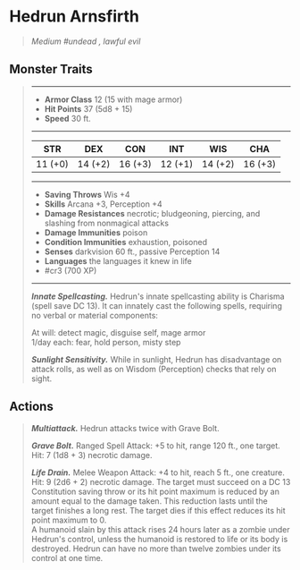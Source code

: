 # Hedrun Arnsfirth
>*Medium #undead , lawful evil*
## Monster Traits
>___
>- **Armor Class** 12 (15 with mage armor)
>- **Hit Points** 37 (5d8 + 15)
>- **Speed** 30 ft.
>___
>|STR|DEX|CON|INT|WIS|CHA|
>|:---:|:---:|:---:|:---:|:---:|:---:|
>|11 (+0)|14 (+2)|16 (+3)|12 (+1)|14 (+2)|16 (+3)|
>___
>- **Saving Throws** Wis +4
>- **Skills** Arcana +3, Perception +4
>- **Damage Resistances** necrotic; bludgeoning, piercing, and slashing from nonmagical attacks
>- **Damage Immunities** poison
>- **Condition Immunities** exhaustion, poisoned
>- **Senses** darkvision 60 ft., passive Perception 14
>- **Languages** the languages it knew in life
>- #cr3 (700 XP)
>___
>***Innate Spellcasting.*** Hedrun's innate spellcasting ability is Charisma (spell save DC 13). It can innately cast the following spells, requiring no verbal or material components:  
>
>At will: detect magic, disguise self, mage armor  
>1/day each: fear, hold person, misty step  
>
>
>***Sunlight Sensitivity.*** While in sunlight, Hedrun has disadvantage on attack rolls, as well as on Wisdom (Perception) checks that rely on sight.  
>
## Actions
>***Multiattack.*** Hedrun attacks twice with Grave Bolt.  
>
>***Grave Bolt.*** Ranged Spell Attack: +5 to hit, range 120 ft., one target. Hit: 7 (1d8 + 3) necrotic damage.  
>
>***Life Drain.*** Melee Weapon Attack: +4 to hit, reach 5 ft., one creature. Hit: 9 (2d6 + 2) necrotic damage. The target must succeed on a DC 13 Constitution saving throw or its hit point maximum is reduced by an amount equal to the damage taken. This reduction lasts until the target finishes a long rest. The target dies if this effect reduces its hit point maximum to 0.  
>A humanoid slain by this attack rises 24 hours later as a zombie under Hedrun's control, unless the humanoid is restored to life or its body is destroyed. Hedrun can have no more than twelve zombies under its control at one time.
